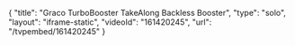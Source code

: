 {
    "title": "Graco TurboBooster TakeAlong Backless Booster",
    "type": "solo",
    "layout": "iframe-static",
    "videoId": "161420245",
    "url": "\/tvpembed\/161420245"
}